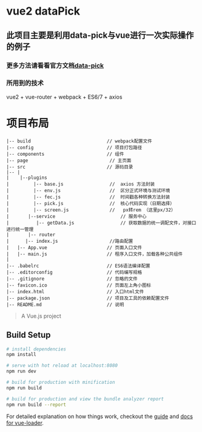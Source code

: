 # vue2 dataPick



## 此项目主要是利用data-pick与vue进行一次实际操作的例子
### 更多方法请看看官方文档[data-pick](https://github.com/benitolopez/hotel-datepicker)

### 所用到的技术
vue2  + vue-router + webpack + ES6/7 + axios




# 项目布局
```
|-- build                            // webpack配置文件
|-- config                           // 项目打包路径
|-- components                       // 组件
|-- page                              // 主页面
|-- src                              // 源码目录
|-- |
|    |--plugins
|         |-- base.js                 //  axios 方法封装
|         |-- env.js                  //  区分正式环境与测试环境
|         |-- fec.js                  //  时间戳各种转换方法封装
|         |-- pick.js                 //  核心代码实现（日期选择）
|         |-- screen.js               //   px转rem （这里px/32）
|		|--service	                      // 服务中心
|		   |-- getData.js                 // 获取数据的统一调配文件，对接口进行统一管理
|		|-- router
|      |-- index.js                   //路由配置
|   |-- App.vue                      // 页面入口文件
|   |-- main.js                      // 程序入口文件，加载各种公共组件
|
|-- .babelrc                         // ES6语法编译配置
|-- .editorconfig                    // 代码编写规格
|-- .gitignore                       // 忽略的文件
|-- favicon.ico                      // 页面左上角小图标
|-- index.html                       // 入口html文件
|-- package.json                     // 项目及工具的依赖配置文件
|-- README.md                        // 说明
```
> A Vue.js project
## Build Setup

``` bash
# install dependencies
npm install

# serve with hot reload at localhost:8080
npm run dev

# build for production with minification
npm run build

# build for production and view the bundle analyzer report
npm run build --report
```

For detailed explanation on how things work, checkout the [guide](http://vuejs-templates.github.io/webpack/) and [docs for vue-loader](http://vuejs.github.io/vue-loader).
